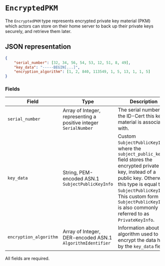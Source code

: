 # `EncryptedPKM`

The `EncryptedPKM` type represents encrypted private key material (PKM) which actors can store on
their home server to back up their private keys securely, and retrieve them later.

## JSON representation

```json
{
    "serial_number": [32, 34, 56, 54, 53, 12, 51, 8, 49],
    "key_data": "-----BEGIN[...]",
    "encryption_algorithm": [1, 2, 840, 113549, 1, 5, 13, 1, 1, 5]
}
```

### Fields

| Field                  | Type                                                             | Description                                                                                                                                                                                                                                                                          |
| ---------------------- | ---------------------------------------------------------------- | ------------------------------------------------------------------------------------------------------------------------------------------------------------------------------------------------------------------------------------------------------------------------------------ |
| `serial_number`        | Array of Integer, representing a positive integer `SerialNumber` | The serial number of the ID-Cert this key material is associated with.                                                                                                                                                                                                               |
| `key_data`             | String, PEM-encoded ASN.1 `SubjectPublicKeyInfo`                 | Custom `SubjectPublicKeyInfo`, where the `subject_public_key` field stores the encrypted private key, instead of a public key. Otherwise, this type is equal to `SubjectPublicKeyInfo`. This custom form of `SubjectPublicKeyInfo` is also commonly referred to as `PrivateKeyInfo`. |
| `encryption_algorithm` | Array of Integer, DER-encoded ASN.1 `AlgorithmIdentifier`        | Information about the algorithm used to encrypt the data held by the `key_data` field.                                                                                                                                                                                               |

All fields are required.
